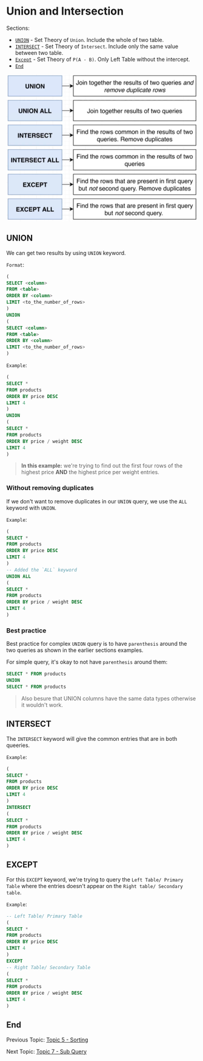 # Union and Intersection

Sections:

- [`UNION`](#union) - Set Theory of `Union`. Include the whole of two table.
- [`INTERSECT`](#intersect) - Set Theory of `Intersect`. Include only the same value between two table.
- [`Except`](#except) - Set Theory of `P(A - B)`. Only Left Table without the intercept.
- [`End`](#end)

![Union and Intersect](images/pgsql_union_intercept.png)

## UNION

We can get two results by using `UNION` keyword.

`Format`:

```SQL
(
SELECT <column>
FROM <table>
ORDER BY <column>
LIMIT <to_the_number_of_rows>
)
UNION
(
SELECT <column>
FROM <table>
ORDER BY <column>
LIMIT <to_the_number_of_rows>
)
```

`Example`:

```SQL
(
SELECT *
FROM products
ORDER BY price DESC
LIMIT 4
)
UNION
(
SELECT *
FROM products
ORDER BY price / weight DESC
LIMIT 4
)
```

> **In this example:** we're trying to find out the first four rows of the highest price **AND** the highest price per weight entries.

### Without removing duplicates

If we don't want to remove duplicates in our `UNION` query, we use the `ALL` keyword with `UNION`.

`Example`:

```SQL
(
SELECT *
FROM products
ORDER BY price DESC
LIMIT 4
)
-- Added the `ALL` keyword
UNION ALL
(
SELECT *
FROM products
ORDER BY price / weight DESC
LIMIT 4
)
```

### Best practice

Best practice for complex `UNION` query is to have `parenthesis` around the two queries as shown in the earlier sections examples.

For simple query, it's okay to not have `parenthesis` around them:

```SQL
SELECT * FROM products
UNION
SELECT * FROM products
```

> Also besure that UNION columns have the same data types otherwise it wouldn't work.

## INTERSECT

The `INTERSECT` keyword will give the common entries that are in both queeries.

`Example`:

```SQL
(
SELECT *
FROM products
ORDER BY price DESC
LIMIT 4
)
INTERSECT
(
SELECT *
FROM products
ORDER BY price / weight DESC
LIMIT 4
)
```

## EXCEPT

For this `EXCEPT` keyword, we're trying to query the `Left Table/ Primary Table` where the entries doesn't appear on the `Right table/ Secondary table`.

`Example`:

```SQL
-- Left Table/ Primary Table
(
SELECT *
FROM products
ORDER BY price DESC
LIMIT 4
)
EXCEPT
-- Right Table/ Secondary Table
(
SELECT *
FROM products
ORDER BY price / weight DESC
LIMIT 4
)
```

## End

Previous Topic: [Topic 5 - Sorting](5-Sorting.md)

Next Topic: [Topic 7 - Sub Query](7-Sub_Query.md)
